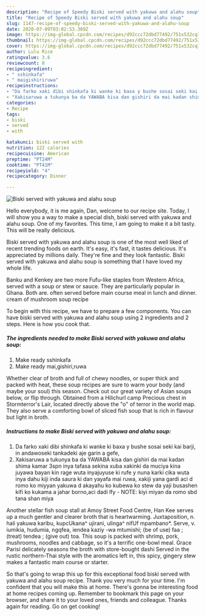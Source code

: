 ```yaml
---
description: "Recipe of Speedy Biski served with yakuwa and alahu soup"
title: "Recipe of Speedy Biski served with yakuwa and alahu soup"
slug: 1147-recipe-of-speedy-biski-served-with-yakuwa-and-alahu-soup
date: 2020-07-09T03:02:53.389Z
image: https://img-global.cpcdn.com/recipes/d92ccc72dbd77492/751x532cq70/biski-served-with-yakuwa-and-alahu-soup-recipe-main-photo.jpg
thumbnail: https://img-global.cpcdn.com/recipes/d92ccc72dbd77492/751x532cq70/biski-served-with-yakuwa-and-alahu-soup-recipe-main-photo.jpg
cover: https://img-global.cpcdn.com/recipes/d92ccc72dbd77492/751x532cq70/biski-served-with-yakuwa-and-alahu-soup-recipe-main-photo.jpg
author: Lulu Rice
ratingvalue: 3.6
reviewcount: 8
recipeingredient:
- " sshinkafa"
- " maigishiriruwa"
recipeinstructions:
- "Da farko xaki dibi shinkafa ki wanke ki baxa y bushe sosai seki kai barji, in andawoseki tankadeki aje garin a gefe,"
- "Xakisaruwa a tukunya ba da YAWABA kisa dan gishiri da mai kadan shima kamar 3spn inya tafasa sekina xuba xakinki da muciya kina juyawa bayan kin rage wuta inyajuyuse ki rufe y nuna karki cika wuta inya dahu kiji inda saura ki dan yayafa mai ruwa, xakiji yana gardi aci d romo ko miyyan yakuwa d akayahu ko kubewa ko stew da yaji busashen kifi ko kukama a jahar borno,aci dadi lfy NOTE: kiyi miyan da romo sbd tana shan miya"
categories:
- Recipe
tags:
- biski
- served
- with

katakunci: biski served with 
nutrition: 122 calories
recipecuisine: American
preptime: "PT24M"
cooktime: "PT41M"
recipeyield: "4"
recipecategory: Dinner

---
```



![Biski served with yakuwa and alahu soup](https://img-global.cpcdn.com/recipes/d92ccc72dbd77492/751x532cq70/biski-served-with-yakuwa-and-alahu-soup-recipe-main-photo.jpg)

Hello everybody, it is me again, Dan, welcome to our recipe site. Today, I will show you a way to make a special dish, biski served with yakuwa and alahu soup. One of my favorites. This time, I am going to make it a bit tasty. This will be really delicious.

Biski served with yakuwa and alahu soup is one of the most well liked of recent trending foods on earth. It's easy, it's fast, it tastes delicious. It's appreciated by millions daily. They're fine and they look fantastic. Biski served with yakuwa and alahu soup is something that I have loved my whole life.

Banku and Kenkey are two more Fufu-like staples from Western Africa, served with a soup or stew or sauce. They are particularly popular in Ghana. Both are. often served before main course meal in lunch and dinner. cream of mushroom soup recipe


To begin with this recipe, we have to prepare a few components. You can have biski served with yakuwa and alahu soup using 2 ingredients and 2 steps. Here is how you cook that.

<!--inarticleads1-->

##### The ingredients needed to make Biski served with yakuwa and alahu soup:

1. Make ready  sshinkafa
1. Make ready  mai,gishiri,ruwa


Whether clear of broth and full of chewy noodles, or super thick and packed with heat, these soup recipes are sure to warm your body (and maybe your soul) this season. Check out our great variety of Asian soups below, or flip through. Obtained from a Hilichurl camp Precious chest in Stormterror&#39;s Lair, located directly above the &#34;o&#34; of terror in the world map. They also serve a comforting bowl of sliced fish soup that is rich in flavour but light in broth. 

<!--inarticleads2-->

##### Instructions to make Biski served with yakuwa and alahu soup:

1. Da farko xaki dibi shinkafa ki wanke ki baxa y bushe sosai seki kai barji, in andawoseki tankadeki aje garin a gefe,
1. Xakisaruwa a tukunya ba da YAWABA kisa dan gishiri da mai kadan shima kamar 3spn inya tafasa sekina xuba xakinki da muciya kina juyawa bayan kin rage wuta inyajuyuse ki rufe y nuna karki cika wuta inya dahu kiji inda saura ki dan yayafa mai ruwa, xakiji yana gardi aci d romo ko miyyan yakuwa d akayahu ko kubewa ko stew da yaji busashen kifi ko kukama a jahar borno,aci dadi lfy - NOTE: kiyi miyan da romo sbd tana shan miya


Another stellar fish soup stall at Amoy Street Food Centre, Han Kee serves up a much gentler and clearer broth that is heartwarming. Juxtaposition, n. hali yakuwa karibu, kupcUkana^ ujirani, ulinga^ nifUf mpambano*. Serve, v. iumikia, hudumia, ngqfea, iendea kaziy -wa mtumishi; (be of use) faa ; (treat) tendea ; (give out) toa. This soup is packed with shrimp, pork, mushrooms, noodles and cabbage, so it&#39;s a terrific one-bowl meal. Grace Parisi delicately seasons the broth with store-bought dashi Served in the rustic northern-Thai style with the aromatics left in, this spicy, gingery stew makes a fantastic main course or starter. 

So that's going to wrap this up for this exceptional food biski served with yakuwa and alahu soup recipe. Thank you very much for your time. I'm confident that you will make this at home. There's gonna be interesting food at home recipes coming up. Remember to bookmark this page on your browser, and share it to your loved ones, friends and colleague. Thanks again for reading. Go on get cooking!
